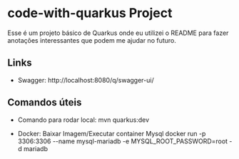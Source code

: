 # code-with-quarkus Project

Esse é um projeto básico de Quarkus onde eu utilizei o README para fazer anotações interessantes que podem me ajudar no futuro.

## Links

- Swagger:
http://localhost:8080/q/swagger-ui/

## Comandos úteis

- Comando para rodar local:
mvn quarkus:dev

- Docker: Baixar Imagem/Executar container Mysql
docker run -p 3306:3306 --name mysql-mariadb -e MYSQL_ROOT_PASSWORD=root -d mariadb
